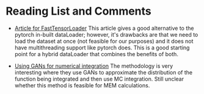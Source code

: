 
# Reading List and Comments

- [Article for FastTensorLoader](https://towardsdatascience.com/better-data-loading-20x-pytorch-speed-up-for-tabular-data-e264b9e34352)
This article gives a good alternative to the pytorch in-built dataLoader; however, it's drawbacks are that we need to load the dataset at once (not feasible for our purposes) and it does not have multithreading support like pytorch does. This is a good starting point for a hybrid dataLoader that combines the benefits of both.

- [Using GANs for numerical integration](https://arxiv.org/pdf/1707.00028.pdf)
The methodology is very interesting where they use GANs to approximate the distribution of the function being integrated and then use MC integration. Still unclear whether this method is feasible for MEM calculations.
